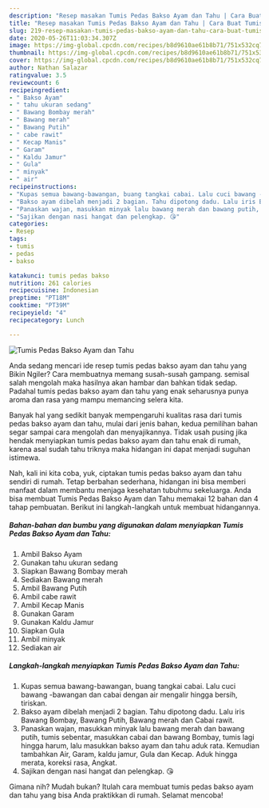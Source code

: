 ```yaml
---
description: "Resep masakan Tumis Pedas Bakso Ayam dan Tahu | Cara Buat Tumis Pedas Bakso Ayam dan Tahu Yang Sempurna"
title: "Resep masakan Tumis Pedas Bakso Ayam dan Tahu | Cara Buat Tumis Pedas Bakso Ayam dan Tahu Yang Sempurna"
slug: 219-resep-masakan-tumis-pedas-bakso-ayam-dan-tahu-cara-buat-tumis-pedas-bakso-ayam-dan-tahu-yang-sempurna
date: 2020-05-26T11:03:34.307Z
image: https://img-global.cpcdn.com/recipes/b8d9610ae61b8b71/751x532cq70/tumis-pedas-bakso-ayam-dan-tahu-foto-resep-utama.jpg
thumbnail: https://img-global.cpcdn.com/recipes/b8d9610ae61b8b71/751x532cq70/tumis-pedas-bakso-ayam-dan-tahu-foto-resep-utama.jpg
cover: https://img-global.cpcdn.com/recipes/b8d9610ae61b8b71/751x532cq70/tumis-pedas-bakso-ayam-dan-tahu-foto-resep-utama.jpg
author: Nathan Salazar
ratingvalue: 3.5
reviewcount: 6
recipeingredient:
- " Bakso Ayam"
- " tahu ukuran sedang"
- " Bawang Bombay merah"
- " Bawang merah"
- " Bawang Putih"
- " cabe rawit"
- " Kecap Manis"
- " Garam"
- " Kaldu Jamur"
- " Gula"
- " minyak"
- " air"
recipeinstructions:
- "Kupas semua bawang-bawangan, buang tangkai cabai. Lalu cuci bawang -bawangan dan cabai dengan air mengalir hingga bersih, tiriskan."
- "Bakso ayam dibelah menjadi 2 bagian. Tahu dipotong dadu. Lalu iris Bawang Bombay, Bawang Putih, Bawang merah dan Cabai rawit."
- "Panaskan wajan, masukkan minyak lalu bawang merah dan bawang putih, tumis sebentar, masukkan cabai dan bawang Bombay, tumis lagi hingga harum, lalu masukkan bakso ayam dan tahu aduk rata. Kemudian tambahkan Air, Garam, kaldu jamur, Gula dan Kecap. Aduk hingga merata, koreksi rasa, Angkat."
- "Sajikan dengan nasi hangat dan pelengkap. 😘"
categories:
- Resep
tags:
- tumis
- pedas
- bakso

katakunci: tumis pedas bakso 
nutrition: 261 calories
recipecuisine: Indonesian
preptime: "PT18M"
cooktime: "PT39M"
recipeyield: "4"
recipecategory: Lunch

---
```



![Tumis Pedas Bakso Ayam dan Tahu](https://img-global.cpcdn.com/recipes/b8d9610ae61b8b71/751x532cq70/tumis-pedas-bakso-ayam-dan-tahu-foto-resep-utama.jpg)

Anda sedang mencari ide resep tumis pedas bakso ayam dan tahu yang Bikin Ngiler? Cara membuatnya memang susah-susah gampang. semisal salah mengolah maka hasilnya akan hambar dan bahkan tidak sedap. Padahal tumis pedas bakso ayam dan tahu yang enak seharusnya punya aroma dan rasa yang mampu memancing selera kita.



Banyak hal yang sedikit banyak mempengaruhi kualitas rasa dari tumis pedas bakso ayam dan tahu, mulai dari jenis bahan, kedua pemilihan bahan segar sampai cara mengolah dan menyajikannya. Tidak usah pusing jika hendak menyiapkan tumis pedas bakso ayam dan tahu enak di rumah, karena asal sudah tahu triknya maka hidangan ini dapat menjadi suguhan istimewa.


Nah, kali ini kita coba, yuk, ciptakan tumis pedas bakso ayam dan tahu sendiri di rumah. Tetap berbahan sederhana, hidangan ini bisa memberi manfaat dalam membantu menjaga kesehatan tubuhmu sekeluarga. Anda bisa membuat Tumis Pedas Bakso Ayam dan Tahu memakai 12 bahan dan 4 tahap pembuatan. Berikut ini langkah-langkah untuk membuat hidangannya.

<!--inarticleads1-->

##### Bahan-bahan dan bumbu yang digunakan dalam menyiapkan Tumis Pedas Bakso Ayam dan Tahu:

1. Ambil  Bakso Ayam
1. Gunakan  tahu ukuran sedang
1. Siapkan  Bawang Bombay merah
1. Sediakan  Bawang merah
1. Ambil  Bawang Putih
1. Ambil  cabe rawit
1. Ambil  Kecap Manis
1. Gunakan  Garam
1. Gunakan  Kaldu Jamur
1. Siapkan  Gula
1. Ambil  minyak
1. Sediakan  air




<!--inarticleads2-->

##### Langkah-langkah menyiapkan Tumis Pedas Bakso Ayam dan Tahu:

1. Kupas semua bawang-bawangan, buang tangkai cabai. Lalu cuci bawang -bawangan dan cabai dengan air mengalir hingga bersih, tiriskan.
1. Bakso ayam dibelah menjadi 2 bagian. Tahu dipotong dadu. Lalu iris Bawang Bombay, Bawang Putih, Bawang merah dan Cabai rawit.
1. Panaskan wajan, masukkan minyak lalu bawang merah dan bawang putih, tumis sebentar, masukkan cabai dan bawang Bombay, tumis lagi hingga harum, lalu masukkan bakso ayam dan tahu aduk rata. Kemudian tambahkan Air, Garam, kaldu jamur, Gula dan Kecap. Aduk hingga merata, koreksi rasa, Angkat.
1. Sajikan dengan nasi hangat dan pelengkap. 😘




Gimana nih? Mudah bukan? Itulah cara membuat tumis pedas bakso ayam dan tahu yang bisa Anda praktikkan di rumah. Selamat mencoba!
